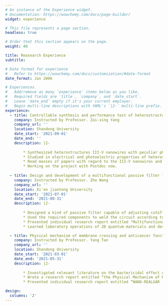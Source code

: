 ```yaml
---
# An instance of the Experience widget.
# Documentation: https://wowchemy.com/docs/page-builder/
widget: experience

# This file represents a page section.
headless: true

# Order that this section appears on the page.
weight: 40

title: Reasearch Experience
subtitle:

# Date format for experience
#   Refer to https://wowchemy.com/docs/customization/#date-format
date_format: Jan 2006

# Experiences.
#   Add/remove as many `experience` items below as you like.
#   Required fields are `title`, `company`, and `date_start`.
#   Leave `date_end` empty if it's your current employer.
#   Begin multi-line descriptions with YAML's `|2-` multi-line prefix.
experience:
  - title: Controllable synthesis and performance test of heterostructures III-V nanowires
    company: Instructed by Professor. Zai-xing Yang
    company_url: ''
    location: Shandong University
    date_start: '2021-09-01'
    date_end: ''
    description: |2-
        
        * Synthesized heterostructures III-V nanowires with peculiar photoconductive properties by controllable vapor-solid-solid growth mode of CVD.
        * Studied in electrical and photoelectric properties of heterostructures III-V nanowires by using Semiconductor Device Analyzer and semiconductor laser.
        * Read masses of papers with regard to the III-V nanowires and participated weekly group meetings.
        * Working on the project with Postdoc now.
        
  - title: Design and development of a multifunctional passive filter for test circuits of 2D systems
    company: Instructed by Professor. Zhe Wang
    company_url: ''
    location: Xi'an jiaotong University
    date_start: '2021-07-01'
    date_end: '2021-08-31'
    description: |2-
     
        * Designed a kind of passive filter capable of adjusting cutoff frequency and passband range (1Hz, 100Hz and 1000Hz).
        * Used the required components to weld the circuit according to the designed and simulated circuit diagram. (Three same multifunctional passive filters have been successfully fabricated and the performance is good.)
        * Presented individual research report entitled "Multifunctional Passive Filter" in group meeting.
        * Learned laboratory operations of 2D quantum materials and devices, prepared two-dimensional materials (graphene and hNB) with tapes, combined them into hNB-graphene-hNB structures under high power microscopy, and tested the properties of samples.

  - title: Physical mechanism of membrane crossing and anticancer function of Nano-realgar 
    company: Instructed by Professor. Yang Tan
    company_url: ''
    location: Shandong University
    date_start: '2021-03-01'
    date_end: '2021-05-31'
    description: |2-
     
        * Investigated relevant literature on the bactericidal effect of nanomaterials. 
        * Wrote a research report entitled “the Physical Mechanism of Membrane Crossing and Anticancer Function of Nano-realgar” by summarizing a number of papers, in which a conjecture on the physical mechanism of membrane crossing of Nano-realgar was put forward.
        * Presented individual research report entitled “NANO-REALGAR · ANTI-CANCER · CELL MEMBRANE” in the final seminar.

design:
  columns: '2'
---
```

